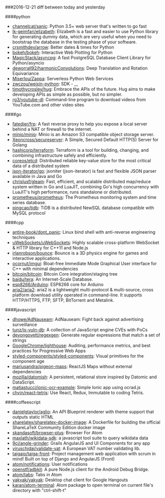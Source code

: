 ###2016-12-21
diff between today and yesterday

####python
* [channelcat/sanic](https://github.com/channelcat/sanic): Python 3.5+ web server that's written to go fast
* [lk-geimfari/elizabeth](https://github.com/lk-geimfari/elizabeth): Elizabeth is a fast and easier to use Python library for generating dummy data, which are very useful when you need to bootstrap the database in the testing phase of your software.
* [crsmithdev/arrow](https://github.com/crsmithdev/arrow): Better dates & times for Python
* [bokeh/bokeh](https://github.com/bokeh/bokeh): Interactive Web Plotting for Python
* [MagicStack/asyncpg](https://github.com/MagicStack/asyncpg): A fast PostgreSQL Database Client Library for Python/asyncio
* [deworrall92/harmonicConvolutions](https://github.com/deworrall92/harmonicConvolutions): Deep Translation and Rotation Equivariance
* [Miserlou/Zappa](https://github.com/Miserlou/Zappa): Serverless Python Web Services
* [zwczou/weixin-python](https://github.com/zwczou/weixin-python): SDK - ,,,
* [timothycrosley/hug](https://github.com/timothycrosley/hug): Embrace the APIs of the future. Hug aims to make developing APIs as simple as possible, but no simpler.
* [rg3/youtube-dl](https://github.com/rg3/youtube-dl): Command-line program to download videos from YouTube.com and other video sites

####go
* [fatedier/frp](https://github.com/fatedier/frp): A fast reverse proxy to help you expose a local server behind a NAT or firewall to the internet.
* [minio/minio](https://github.com/minio/minio): Minio is an Amazon S3 compatible object storage server.
* [Xeoncross/secureserver](https://github.com/Xeoncross/secureserver): A Simple, Secured Default HTTP(S) Server for Golang
* [hashicorp/terraform](https://github.com/hashicorp/terraform): Terraform is a tool for building, changing, and combining infrastructure safely and efficiently.
* [coreos/etcd](https://github.com/coreos/etcd): Distributed reliable key-value store for the most critical data of a distributed system
* [json-iterator/go](https://github.com/json-iterator/go): jsoniter (json-iterator) is fast and flexible JSON parser available in Java and Go
* [chrislusf/gleam](https://github.com/chrislusf/gleam): Fast, efficient, and scalable distributed map/reduce system written in Go and LuaJIT, combining Go's high concurrency with LuaJIT's high performance, runs standalone or distributed.
* [prometheus/prometheus](https://github.com/prometheus/prometheus): The Prometheus monitoring system and time series database.
* [pingcap/tidb](https://github.com/pingcap/tidb): TiDB is a distributed NewSQL database compatible with MySQL protocol

####cpp
* [antire-book/dont_panic](https://github.com/antire-book/dont_panic): Linux bind shell with anti-reverse engineering techniques
* [uWebSockets/uWebSockets](https://github.com/uWebSockets/uWebSockets): Highly scalable cross-platform WebSocket & HTTP library for C++11 and Node.js
* [irlanrobson/bounce](https://github.com/irlanrobson/bounce): Bounce is a 3D physics engine for games and interactive applications.
* [ocornut/imgui](https://github.com/ocornut/imgui): Bloat-free Immediate Mode Graphical User interface for C++ with minimal dependencies
* [bitcoin/bitcoin](https://github.com/bitcoin/bitcoin): Bitcoin Core integration/staging tree
* [baidu/tera](https://github.com/baidu/tera): An Internet-Scale Database.
* [esp8266/Arduino](https://github.com/esp8266/Arduino): ESP8266 core for Arduino
* [aria2/aria2](https://github.com/aria2/aria2): aria2 is a lightweight multi-protocol & multi-source, cross platform download utility operated in command-line. It supports HTTP/HTTPS, FTP, SFTP, BitTorrent and Metalink.

####javascript
* [dhowe/AdNauseam](https://github.com/dhowe/AdNauseam): AdNauseam: Fight back against advertising surveillance
* [tunz/js-vuln-db](https://github.com/tunz/js-vuln-db): A collection of JavaScript engine CVEs with PoCs
* [devongovett/regexgen](https://github.com/devongovett/regexgen): Generate regular expressions that match a set of strings
* [GoogleChrome/lighthouse](https://github.com/GoogleChrome/lighthouse): Auditing, performance metrics, and best practices for Progressive Web Apps
* [styled-components/styled-components](https://github.com/styled-components/styled-components): Visual primitives for the component age 
* [mariusandra/pigeon-maps](https://github.com/mariusandra/pigeon-maps): ReactJS Maps without external dependencies
* [mozilla/datomish](https://github.com/mozilla/datomish): A persistent, relational store inspired by Datomic and DataScript.
* [matiastucci/ionic-ocr-example](https://github.com/matiastucci/ionic-ocr-example):  Simple Ionic app using ocrad.js
* [chvin/react-tetris](https://github.com/chvin/react-tetris): Use React, Redux, Immutable to coding Tetris.

####coffeescript
* [danielgtaylor/aglio](https://github.com/danielgtaylor/aglio): An API Blueprint renderer with theme support that outputs static HTML
* [sharelatex/sharelatex-docker-image](https://github.com/sharelatex/sharelatex-docker-image): A Dockerfile for building the official ShareLaTeX Community Edition docker image
* [skandasoft/browser-plus](https://github.com/skandasoft/browser-plus): Browser For Atom
* [maxlath/wikidata-sdk](https://github.com/maxlath/wikidata-sdk): a javascript tool suite to query wikidata data
* [9ci/angle-grinder](https://github.com/9ci/angle-grinder): Grails AngularJS and UI Components for any app
* [viruschidai/validate-vat](https://github.com/viruschidai/validate-vat): A European VAT number validating lib.
* [taigaio/taiga-front](https://github.com/taigaio/taiga-front): Project management web application with scrum in mind! Built on top of Django and AngularJS (Front)
* [atom/notifications](https://github.com/atom/notifications): User notifications
* [openstf/adbkit](https://github.com/openstf/adbkit): A pure Node.js client for the Android Debug Bridge.
* [atom/tabs](https://github.com/atom/tabs): Tabs in Atom
* [yakyak/yakyak](https://github.com/yakyak/yakyak): Desktop chat client for Google Hangouts
* [karan/atom-terminal](https://github.com/karan/atom-terminal): Atom package to open terminal on current file's directory with "ctrl-shift-t"
